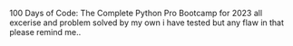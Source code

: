 100 Days of Code: The Complete Python Pro Bootcamp for 2023
all excerise and problem solved by my own 
i have tested but any flaw in that please remind me..
